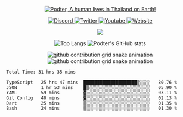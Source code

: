 <p align="center">
    <a href="https://podter.xyz">
        <img alt="Podter, A human lives in Thailand on Earth!" src="https://pimp-my-readme-next.vercel.app/api/wavy-banner?subtitle=A%20human%20lives%20in%20Thailand%20on%20Earth%21&title=Podter">
    </a>
</p>

<p align="center">
    <a href="https://discord.com/users/331793642689789962">
        <img alt="Discord" src="https://dcbadge.vercel.app/api/shield/331793642689789962?compact=true&theme=blurple">
    </a>
    <a href="https://twitter.com/Real_Podter">
        <img alt="Twitter" src="https://img.shields.io/twitter/follow/Real_Podter?label=Twitter&logo=twitter&style=for-the-badge&color=1DA1F2&labelColor=1DA1F2&logoColor=white">
    </a>
    <a href="https://www.youtube.com/channel/UCjeDmcOZMGxqsvOmQXLN1qQ">
        <img alt="Youtube" src="https://img.shields.io/youtube/channel/subscribers/UCjeDmcOZMGxqsvOmQXLN1qQ?logo=youtube&style=for-the-badge&label=Youtube&color=FF0000&labelColor=FF0000&logoColor=white">
    </a>
    <a href="https://podter.xyz/">
        <img alt="Website" src="https://img.shields.io/badge/website-000000?style=for-the-badge&logo=About.me&logoColor=white">
    </a>
</p>

<p align="center">
    <img src="https://skillicons.dev/icons?i=lua,nodejs,ts,js,docker,linux" />
</p>

<p align="center">
    <img alt="Top Langs" src="https://github-readme-stats.vercel.app/api/top-langs/?username=podter&bg_color=1e1e2e&text_color=cdd6f4&icon_color=cba6f7&title_color=f38ba8&hide_border=true&langs_count=3">
    <img alt="Podter's GitHub stats" src="https://github-readme-stats.vercel.app/api?username=podter&line_height=27&show_icons=true&count_private=true&bg_color=1e1e2e&text_color=cdd6f4&icon_color=f38ba8&title_color=f38ba8&hide_border=true">
</p>

<p align="center">
    <img alt="github contribution grid snake animation" src="https://raw.githubusercontent.com/Podter/Podter/output/github-snake-dark.svg#gh-dark-mode-only">
    <img alt="github contribution grid snake animation" src="https://raw.githubusercontent.com/Podter/Podter/output/github-snake.svg#gh-light-mode-only">
</p>

<p align="center">
    <!--START_SECTION:waka-->

```text
Total Time: 31 hrs 35 mins

TypeScript   25 hrs 47 mins  ████████████████████▒░░░░   80.76 %
JSON         1 hr 53 mins    █▒░░░░░░░░░░░░░░░░░░░░░░░   05.90 %
YAML         59 mins         ▓░░░░░░░░░░░░░░░░░░░░░░░░   03.11 %
Git Config   40 mins         ▓░░░░░░░░░░░░░░░░░░░░░░░░   02.13 %
Dart         25 mins         ▒░░░░░░░░░░░░░░░░░░░░░░░░   01.35 %
Bash         24 mins         ▒░░░░░░░░░░░░░░░░░░░░░░░░   01.30 %
```

<!--END_SECTION:waka-->
</p>
